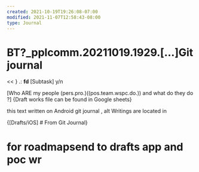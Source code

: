 ```yaml
---
created: 2021-10-19T19:26:08-07:00
modified: 2021-11-07T12:58:43-08:00
type: Journal
---
```


# BT?_pplcomm.20211019.1929.[...]Git journal

<< } .: **fd** [Subtask] y/n

[Who ARE my people (pers.pro.)((pos.team.wspc.do.)) and what do they do ?]
{Draft works file can be found in Google sheets}

this text written on Android git journal , alt Writings are located in

 {[Drafts/iOS] # From Git Journal}

# for roadmapsend to drafts app and poc wr
